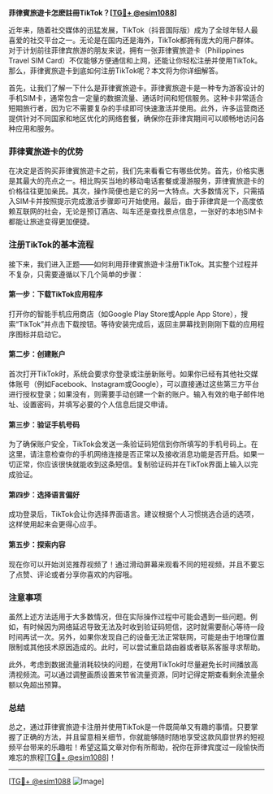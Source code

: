 **菲律賓旅遊卡怎麽註冊TikTok？[[TG💪+ @esim1088](https://t.me/s/esim1088)]**

近年来，随着社交媒体的迅猛发展，TikTok（抖音国际版）成为了全球年轻人最喜爱的社交平台之一。无论是在国内还是海外，TikTok都拥有庞大的用户群体。对于计划前往菲律宾旅游的朋友来说，拥有一张菲律賓旅遊卡（Philippines Travel SIM Card）不仅能够方便通信和上网，还能让你轻松注册并使用TikTok。那么，菲律賓旅遊卡到底如何注册TikTok呢？本文将为你详细解答。

首先，让我们了解一下什么是菲律賓旅遊卡。菲律賓旅遊卡是一种专为游客设计的手机SIM卡，通常包含一定量的数据流量、通话时间和短信服务。这种卡非常适合短期旅行者，因为它不需要复杂的手续即可快速激活并使用。此外，许多运营商还提供针对不同国家和地区优化的网络套餐，确保你在菲律宾期间可以顺畅地访问各种应用和服务。

### 菲律賓旅遊卡的优势

在决定是否购买菲律賓旅遊卡之前，我们先来看看它有哪些优势。首先，价格实惠是其最大的亮点之一。相比购买当地的移动电话套餐或漫游服务，菲律賓旅遊卡的价格往往更加亲民。其次，操作简便也是它的另一大特点。大多数情况下，只需插入SIM卡并按照提示完成激活步骤即可开始使用。最后，由于菲律宾是一个高度依赖互联网的社会，无论是预订酒店、叫车还是查找景点信息，一张好的本地SIM卡都能让旅途变得更加便捷。

### 注册TikTok的基本流程

接下来，我们进入正题——如何利用菲律賓旅遊卡注册TikTok。其实整个过程并不复杂，只需要遵循以下几个简单的步骤：

#### 第一步：下载TikTok应用程序
打开你的智能手机应用商店（如Google Play Store或Apple App Store），搜索“TikTok”并点击下载按钮。等待安装完成后，返回主屏幕找到刚刚下载的应用程序图标并启动它。

#### 第二步：创建账户
首次打开TikTok时，系统会要求你登录或注册新账号。如果你已经有其他社交媒体账号（例如Facebook、Instagram或Google），可以直接通过这些第三方平台进行授权登录；如果没有，则需要手动创建一个新的账户。输入有效的电子邮件地址、设置密码，并填写必要的个人信息后提交申请。

#### 第三步：验证手机号码
为了确保账户安全，TikTok会发送一条验证码短信到你所填写的手机号码上。在这里，请注意检查你的手机网络连接是否正常以及接收消息功能是否开启。如果一切正常，你应该很快就能收到这条短信。复制验证码并在TikTok界面上输入以完成验证。

#### 第四步：选择语言偏好
成功登录后，TikTok会让你选择界面语言。建议根据个人习惯挑选合适的选项，这样使用起来会更得心应手。

#### 第五步：探索内容
现在你可以开始浏览推荐视频了！通过滑动屏幕来观看不同的短视频，并且不要忘了点赞、评论或者分享你喜欢的内容哦。

### 注意事项

虽然上述方法适用于大多数情况，但在实际操作过程中可能会遇到一些问题。例如，有时候因为网络延迟导致无法及时收到验证码短信，这时就需要耐心等待一段时间再试一次。另外，如果你发现自己的设备无法正常联网，可能是由于地理位置限制或其他技术原因造成的。此时，可以尝试重启路由器或者联系客服寻求帮助。

此外，考虑到数据流量消耗较快的问题，在使用TikTok时尽量避免长时间播放高清视频流。可以通过调整画质设置来节省流量资源，同时记得定期查看剩余流量余额以免超出预算。

### 总结

总之，通过菲律賓旅遊卡注册并使用TikTok是一件既简单又有趣的事情。只要掌握了正确的方法，并且留意相关细节，你就能够随时随地享受这款风靡世界的短视频平台带来的乐趣啦！希望这篇文章对你有所帮助，祝你在菲律宾度过一段愉快而难忘的旅程[[TG💪+ @esim1088](https://t.me/s/esim1088)]！

---

[[TG💪+ @esim1088](https://t.me/s/esim1088) ![Image](https://i.postimg.cc/4NQfJmqS/Snipaste-2025-05-13-00-14-12.png)]